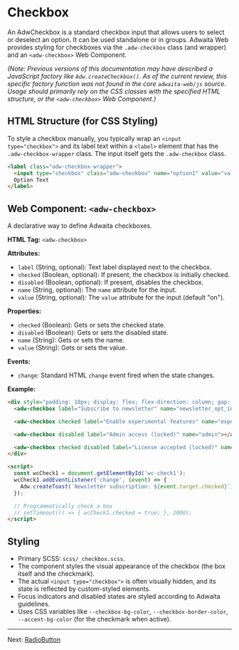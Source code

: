 # Checkbox

An AdwCheckbox is a standard checkbox input that allows users to select or deselect an option. It can be used standalone or in groups. Adwaita Web provides styling for checkboxes via the `.adw-checkbox` class (and wrapper) and an `<adw-checkbox>` Web Component.

*(Note: Previous versions of this documentation may have described a JavaScript factory like `Adw.createCheckbox()`. As of the current review, this specific factory function was not found in the core `adwaita-web/js` source. Usage should primarily rely on the CSS classes with the specified HTML structure, or the `<adw-checkbox>` Web Component.)*

## HTML Structure (for CSS Styling)

To style a checkbox manually, you typically wrap an `<input type="checkbox">` and its label text within a `<label>` element that has the `.adw-checkbox-wrapper` class. The input itself gets the `.adw-checkbox` class.

```html
<label class="adw-checkbox-wrapper">
  <input type="checkbox" class="adw-checkbox" name="option1" value="value1">
  Option Text
</label>
```

## Web Component: `<adw-checkbox>`

A declarative way to define Adwaita checkboxes.

**HTML Tag:** `<adw-checkbox>`

**Attributes:**

*   `label` (String, optional): Text label displayed next to the checkbox.
*   `checked` (Boolean, optional): If present, the checkbox is initially checked.
*   `disabled` (Boolean, optional): If present, disables the checkbox.
*   `name` (String, optional): The `name` attribute for the input.
*   `value` (String, optional): The `value` attribute for the input (default "on").

**Properties:**

*   `checked` (Boolean): Gets or sets the checked state.
*   `disabled` (Boolean): Gets or sets the disabled state.
*   `name` (String): Gets or sets the name.
*   `value` (String): Gets or sets the value.

**Events:**

*   `change`: Standard HTML `change` event fired when the state changes.

**Example:**

```html
<div style="padding: 10px; display: flex; flex-direction: column; gap: 10px;">
  <adw-checkbox label="Subscribe to newsletter" name="newsletter_opt_in" id="wc-check1"></adw-checkbox>

  <adw-checkbox checked label="Enable experimental features" name="experimental"></adw-checkbox>

  <adw-checkbox disabled label="Admin access (locked)" name="admin"></adw-checkbox>

  <adw-checkbox checked disabled label="License accepted (locked)" name="license"></adw-checkbox>
</div>

<script>
  const wcCheck1 = document.getElementById('wc-check1');
  wcCheck1.addEventListener('change', (event) => {
    Adw.createToast(`Newsletter subscription: ${event.target.checked}`);
  });

  // Programmatically check a box
  // setTimeout(() => { wcCheck1.checked = true; }, 2000);
</script>
```

## Styling

*   Primary SCSS: `scss/_checkbox.scss`.
*   The component styles the visual appearance of the checkbox (the box itself and the checkmark).
*   The actual `<input type="checkbox">` is often visually hidden, and its state is reflected by custom-styled elements.
*   Focus indicators and disabled states are styled according to Adwaita guidelines.
*   Uses CSS variables like `--checkbox-bg-color`, `--checkbox-border-color`, `--accent-bg-color` (for the checkmark when active).

---
Next: [RadioButton](./radiobutton.md)
